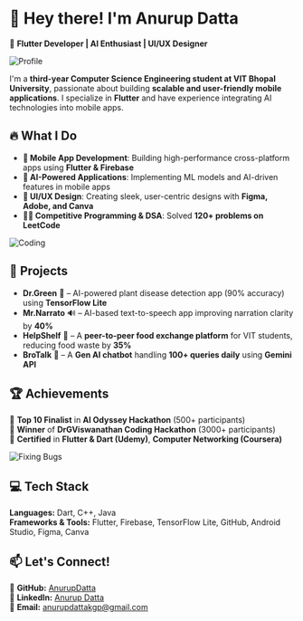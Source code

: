 # 👋 Hey there! I'm Anurup Datta  
🚀 **Flutter Developer | AI Enthusiast | UI/UX Designer**  

![Profile](https://media.giphy.com/media/26AHONQ79FdWZhAI0/giphy.gif)  

I'm a **third-year Computer Science Engineering student at VIT Bhopal University**, passionate about building **scalable and user-friendly mobile applications**. I specialize in **Flutter** and have experience integrating AI technologies into mobile apps.  

## 🔥 What I Do  
- **📱 Mobile App Development**: Building high-performance cross-platform apps using **Flutter & Firebase**  
- **🧠 AI-Powered Applications**: Implementing ML models and AI-driven features in mobile apps  
- **🎨 UI/UX Design**: Creating sleek, user-centric designs with **Figma, Adobe, and Canva**  
- **👨‍💻 Competitive Programming & DSA**: Solved **120+ problems on LeetCode**  

![Coding](https://media.giphy.com/media/qgQUggAC3Pfv687qPC/giphy.gif)  

## 🚀 Projects  
- **Dr.Green** 🌱 – AI-powered plant disease detection app (90% accuracy) using **TensorFlow Lite**  
- **Mr.Narrato** 🔊 – AI-based text-to-speech app improving narration clarity by **40%**  
- **HelpShelf** 🍔 – A **peer-to-peer food exchange platform** for VIT students, reducing food waste by **35%**  
- **BroTalk** 🤖 – A **Gen AI chatbot** handling **100+ queries daily** using **Gemini API**  

## 🏆 Achievements  
🏅 **Top 10 Finalist** in **AI Odyssey Hackathon** (500+ participants)  
🥇 **Winner** of **DrGViswanathan Coding Hackathon** (3000+ participants)  
📜 **Certified** in **Flutter & Dart (Udemy)**, **Computer Networking (Coursera)**  

![Fixing Bugs](https://media.giphy.com/media/iIqmM5tTjmpOB9mpbn/giphy.gif)  

## 💻 Tech Stack  
**Languages:** Dart, C++, Java  
**Frameworks & Tools:** Flutter, Firebase, TensorFlow Lite, GitHub, Android Studio, Figma, Canva  

## 📫 Let's Connect!  
🔗 **GitHub:** [AnurupDatta](https://github.com/AnurupDatta)  
💼 **LinkedIn:** [Anurup Datta](https://www.linkedin.com/in/anurup-datta-1ab634251/)  
📧 **Email:** anurupdattakgp@gmail.com  
